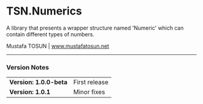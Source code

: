 # TSN.Numerics

A library that presents a wrapper structure named 'Numeric' which can contain different types of numbers.

Mustafa TOSUN | www.mustafatosun.net

<hr/>

### Version Notes
|||
---|---
**Version: 1.0.0-beta**|First release
**Version: 1.0.1**|Minor fixes